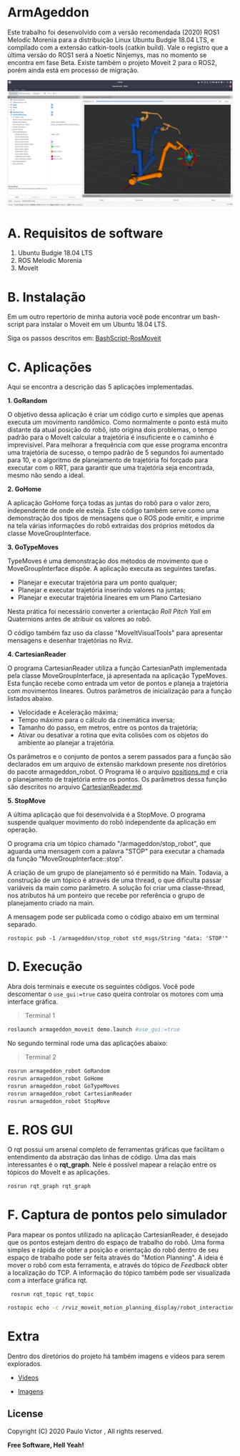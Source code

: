 # ArmAgeddon

Este trabalho foi desenvolvido com a versão recomendada (2020) ROS1 Melodic Morenia para a distribuição Linux Ubuntu Budgie 18.04 LTS, e compilado com a extensão catkin-tools (catkin build). Vale o registro que a última versão do ROS1 será a Noetic Ninjemys, mas no momento se encontra em fase Beta. Existe também o projeto Moveit 2 para o ROS2, porém ainda está em processo de migração.

<img src="documentos/imagens/planning.png"/>

# A. Requisitos de software

1. Ubuntu Budgie 18.04 LTS
2. ROS Melodic Morenia
3. MoveIt

# B. Instalação

Em um outro repertório de minha autoria você pode encontrar um bash-script para instalar o Moveit em um Ubuntu 18.04 LTS.

Siga os passos descritos em: [BashScript-RosMoveit](https://github.com/paulovictor237/BashScript-RosMoveit)

# C. Aplicações

Aqui se encontra a descrição das 5 aplicações implementadas.

**1. GoRandom**

O objetivo dessa aplicação é criar um código curto e simples que apenas executa um movimento randômico. Como normalmente o ponto está muito distante da atual posição do robô, isto origina dois problemas, o tempo padrão para o MoveIt calcular a trajetória é insuficiente e o caminho é imprevisível. Para melhorar a frequência com que esse programa encontra uma trajetória de sucesso, o tempo padrão de 5 segundos foi aumentado para 10, e o algoritmo de planejamento de trajetória foi forçado para executar com o RRT, para garantir que uma trajetória seja encontrada, mesmo não sendo a ideal.

**2. GoHome**

A aplicação GoHome força todas as juntas do robô para o valor zero, independente de onde ele esteja. Este código também serve como uma demonstração dos tipos de mensagens que o ROS pode emitir, e imprime na tela várias informações do robô extraídas dos próprios métodos da classe MoveGroupInterface.

**3. GoTypeMoves**

TypeMoves é uma demonstração dos métodos de movimento que o MoveGroupInterface dispõe. A aplicação executa as seguintes tarefas.

+ Planejar e executar trajetória para um ponto qualquer;
+ Planejar e executar trajetória inserindo valores na juntas;
+ Planejar e executar trajetória lineares em um Plano Cartesiano

Nesta prática foi necessário converter a orientação *Roll Pitch Yall* em Quaternions antes de atribuir os valores ao robô.

O código também faz uso da classe "MoveItVisualTools" para apresentar mensagens e desenhar trajetórias no Rviz.

**4. CartesianReader**

O programa CartesianReader utiliza a função CartesianPath implementada pela classe MoveGroupInterface, já apresentada na aplicação TypeMoves. Esta função recebe como entrada um vetor de pontos e planeja a trajetória com movimentos lineares. Outros parâmetros de inicialização para a função listados abaixo.

+ Velocidade e Aceleração máxima;
+ Tempo máximo para o cálculo da cinemática inversa;
+ Tamanho do passo, em metros, entre os pontos da trajetória;
+ Ativar ou desativar a rotina que evita colisões com os objetos do ambiente ao planejar a trajetória.

Os parâmetros e o conjunto de pontos a serem passados para a função são declarados em um arquivo de extensão markdown presente nos diretórios do pacote armageddon\_robot. O Programa lê  o arquivo [positions.md](armageddon_robot/arquivos/positions.md) e cria o planejamento de trajetória entre os pontos. Os parâmetros dessa função são descritos no arquivo [CartesianReader.md](documentos/formulario/CartesianReader.md).

**5. StopMove**

A última aplicação que foi desenvolvida é a StopMove. O programa suspende qualquer movimento do robô independente da aplicação em operação.

O programa cria um tópico chamado "/armageddon/stop\_robot", que aguarda uma mensagem com a palavra "STOP" para executar a chamada da função "MoveGroupInterface::stop". 

A criação de um grupo de planejamento só é permitido na Main. Todavia, a construção de um tópico é através de uma thread, o que dificulta passar variáveis da main como parâmetro. A solução foi criar uma classe-thread, nos atributos há um ponteiro que recebe por referência o grupo de planejamento criado na main.

A mensagem pode ser publicada como o código abaixo em um terminal separado.

```
rostopic pub -1 /armageddon/stop_robot std_msgs/String "data: 'STOP'" 
```
# D. Execução

Abra dois terminais e execute os seguintes códigos. Você pode descomentar o `use_gui:=true` caso queira controlar os motores com uma interface gráfica.

> Terminal 1

```bash
roslaunch armageddon_moveit demo.launch #use_gui:=true
```

No segundo terminal rode uma das aplicações abaixo:

> Terminal 2

```bash
rosrun armageddon_robot GoRandom
rosrun armageddon_robot GoHome
rosrun armageddon_robot GoTypeMoves
rosrun armageddon_robot CartesianReader
rosrun armageddon_robot StopMove
```
# E. ROS GUI

O rqt possui um arsenal completo de ferramentas gráficas que facilitam o entendimento da abstração das linhas de código. Uma das mais interessantes é o **rqt_graph**. Nele é possível mapear a relação entre os tópicos do MoveIt e as aplicações.

```bash
rosrun rqt_graph rqt_graph
```
# F. Captura de pontos pelo simulador

Para mapear os pontos utilizado na aplicação CartesianReader, é desejado que os pontos estejam dentro do espaço de trabalho do robô. Uma forma simples e rápida de obter a posição e orientação do robô dentro de seu espaço de trabalho pode ser feita através do "Motion Planning". A ideia é mover o robô com esta ferramenta, e através do tópico de *Feedback* obter a localização do TCP. A informação do tópico também pode ser visualizada com a interface gráfica rqt. 
```
 rosrun rqt_topic rqt_topic
```

```bash
rostopic echo -c /rviz_moveit_motion_planning_display/robot_interaction_interactive_marker_topic/feedback
```

 # Extra

Dentro dos diretórios do projeto há também imagens e vídeos para serem explorados.

+ [Vídeos](documentos\videos)

+ [Imagens](documentos\imagens)

License
----

Copyright (C) 2020 Paulo Victor , All rights reserved.

**Free Software, Hell Yeah!**